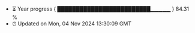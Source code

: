 - ⏳ Year progress { █████████████████████████▁▁▁▁▁ } 84.31 %
- ⏰ Updated on Mon, 04 Nov 2024 13:30:09 GMT

